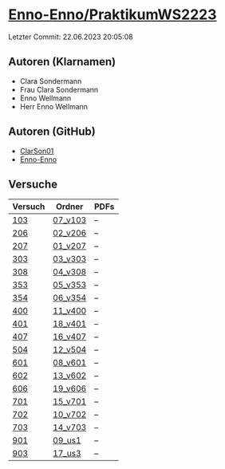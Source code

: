 # [Enno-Enno/PraktikumWS2223](https://github.com/Enno-Enno/PraktikumWS2223)

Letzter Commit: 22.06.2023 20:05:08

## Autoren (Klarnamen)
- Clara Sondermann
- Frau Clara Sondermann
- Enno Wellmann
- Herr Enno Wellmann

## Autoren (GitHub)
- [ClarSon01](https://github.com/ClarSon01)
- [Enno-Enno](https://github.com/Enno-Enno)

## Versuche

|        Versuch         |                                 Ordner                                  |PDFs|
|------------------------|-------------------------------------------------------------------------|----|
|[103](../../versuch/103)|[07_v103](https://github.com/Enno-Enno/PraktikumWS2223/tree/main/07_v103)|–   |
|[206](../../versuch/206)|[02_v206](https://github.com/Enno-Enno/PraktikumWS2223/tree/main/02_v206)|–   |
|[207](../../versuch/207)|[01_v207](https://github.com/Enno-Enno/PraktikumWS2223/tree/main/01_v207)|–   |
|[303](../../versuch/303)|[03_v303](https://github.com/Enno-Enno/PraktikumWS2223/tree/main/03_v303)|–   |
|[308](../../versuch/308)|[04_v308](https://github.com/Enno-Enno/PraktikumWS2223/tree/main/04_v308)|–   |
|[353](../../versuch/353)|[05_v353](https://github.com/Enno-Enno/PraktikumWS2223/tree/main/05_v353)|–   |
|[354](../../versuch/354)|[06_v354](https://github.com/Enno-Enno/PraktikumWS2223/tree/main/06_v354)|–   |
|[400](../../versuch/400)|[11_v400](https://github.com/Enno-Enno/PraktikumWS2223/tree/main/11_v400)|–   |
|[401](../../versuch/401)|[18_v401](https://github.com/Enno-Enno/PraktikumWS2223/tree/main/18_v401)|–   |
|[407](../../versuch/407)|[16_v407](https://github.com/Enno-Enno/PraktikumWS2223/tree/main/16_v407)|–   |
|[504](../../versuch/504)|[12_v504](https://github.com/Enno-Enno/PraktikumWS2223/tree/main/12_v504)|–   |
|[601](../../versuch/601)|[08_v601](https://github.com/Enno-Enno/PraktikumWS2223/tree/main/08_v601)|–   |
|[602](../../versuch/602)|[13_v602](https://github.com/Enno-Enno/PraktikumWS2223/tree/main/13_v602)|–   |
|[606](../../versuch/606)|[19_v606](https://github.com/Enno-Enno/PraktikumWS2223/tree/main/19_v606)|–   |
|[701](../../versuch/701)|[15_v701](https://github.com/Enno-Enno/PraktikumWS2223/tree/main/15_v701)|–   |
|[702](../../versuch/702)|[10_v702](https://github.com/Enno-Enno/PraktikumWS2223/tree/main/10_v702)|–   |
|[703](../../versuch/703)|[14_v703](https://github.com/Enno-Enno/PraktikumWS2223/tree/main/14_v703)|–   |
|[901](../../versuch/901)|[09_us1](https://github.com/Enno-Enno/PraktikumWS2223/tree/main/09_us1)  |–   |
|[903](../../versuch/903)|[17_us3](https://github.com/Enno-Enno/PraktikumWS2223/tree/main/17_us3)  |–   |

